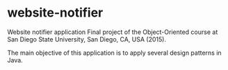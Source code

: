 # website-notifier
Website notifier application
Final project of the Object-Oriented course at San Diego State University, San Diego, CA, USA (2015).

The main objective of this application is to apply several design patterns in Java.
